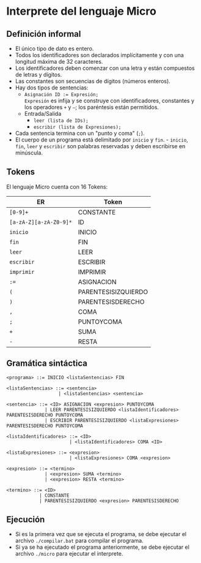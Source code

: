 # Interprete del lenguaje Micro

## Definición informal
- El único tipo de dato es entero.
- Todos los identificadores son declarados implícitamente y con una longitud máxima de 32 caracteres.
- Los identificadores deben comenzar con una letra y están compuestos de letras y dígitos.
- Las constantes son secuencias de dígitos (números enteros).
- Hay dos tipos de sentencias:
	- `Asignación ID := Expresión;`  
	  `Expresión` es infija y se construye con identificadores, constantes y los operadores `+` y `–`; los paréntesis están permitidos.
	- Entrada/Salida
		- `leer (lista de IDs);`
		- `escribir (lista de Expresiones);`
- Cada sentencia termina con un "punto y coma" (`;`).
- El cuerpo de un programa está delimitado por `inicio` y `fin`. - `inicio`, `fin`, `leer` y `escribir` son palabras reservadas y deben escribirse en minúscula.

## Tokens

El lenguaje Micro cuenta con 16 Tokens:

| ER                       | Token                      |
|--------------------------|----------------------------|
| `[0-9]+`                 | CONSTANTE                  |
| `[a-zA-Z][a-zA-Z0-9]*`   | ID                         |
| `inicio`                 | INICIO                     |
| `fin`                    | FIN                        |
| `leer`                   | LEER                       |
| `escribir`               | ESCRIBIR                   |
| `imprimir`               | IMPRIMIR                   |
| `:=`                     | ASIGNACION                 |
| `(`                      | PARENTESISIZQUIERDO        |
| `)`                      | PARENTESISDERECHO          |
| `,`                      | COMA                       |
| `;`                      | PUNTOYCOMA                 |
| `+`                      | SUMA                       |
| `-`                      | RESTA                      |

## Gramática sintáctica
```ebnf
<programa> ::= INICIO <listaSentencias> FIN

<listaSentencias> ::= <sentencia>
                   | <listaSentencias> <sentencia>

<sentencia> ::= <ID> ASIGNACION <expresion> PUNTOYCOMA
              | LEER PARENTESISIZQUIERDO <listaIdentificadores> PARENTESISDERECHO PUNTOYCOMA
              | ESCRIBIR PARENTESISIZQUIERDO <listaExpresiones> PARENTESISDERECHO PUNTOYCOMA

<listaIdentificadores> ::= <ID>
                       | <listaIdentificadores> COMA <ID>

<listaExpresiones> ::= <expresion>
                       | <listaExpresiones> COMA <expresion>

<expresion> ::= <termino>
              | <expresion> SUMA <termino>
              | <expresion> RESTA <termino>

<termino> ::= <ID>
            | CONSTANTE
            | PARENTESISIZQUIERDO <expresion> PARENTESISDERECHO
```

## Ejecución
- Si es la primera vez que se ejecuta el programa, se debe ejecutar el archivo ```./compilar.bat``` para compilar el programa.
- Si ya se ha ejecutado el programa anteriormente, se debe ejecutar el archivo ```./micro``` para ejecutar el interprete.